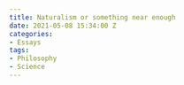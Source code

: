 ```yaml
---
title: Naturalism or something near enough
date: 2021-05-08 15:34:00 Z
categories:
- Essays
tags:
- Philosophy
- Science
---
```


